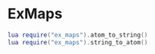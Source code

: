 # ExMaps

```lua
lua require("ex_maps").atom_to_string()
lua require("ex_maps").string_to_atom()
```
